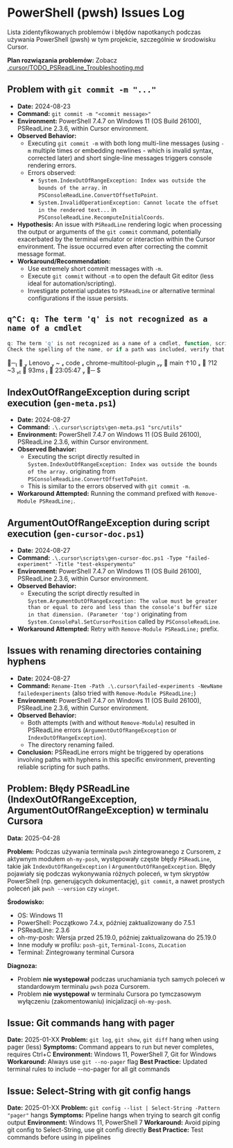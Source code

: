 # PowerShell (pwsh) Issues Log

Lista zidentyfikowanych problemów i błędów napotkanych podczas używania PowerShell (pwsh) w tym projekcie, szczególnie w środowisku Cursor.

**Plan rozwiązania problemów:** Zobacz [.cursor/TODO_PSReadLine_Troubleshooting.md](.cursor/TODO_PSReadLine_Troubleshooting.md)

## Problem with `git commit -m "..."`

- **Date:** 2024-08-23
- **Command:** `git commit -m "<commit message>"`
- **Environment:** PowerShell 7.4.7 on Windows 11 (OS Build 26100), PSReadLine 2.3.6, within Cursor environment.
- **Observed Behavior:**
    - Executing `git commit -m` with both long multi-line messages (using `-m` multiple times or embedding newlines - which is invalid syntax, corrected later) and short single-line messages triggers console rendering errors.
    - Errors observed:
        - `System.IndexOutOfRangeException: Index was outside the bounds of the array.` in `PSConsoleReadLine.ConvertOffsetToPoint`.
        - `System.InvalidOperationException: Cannot locate the offset in the rendered text...` in `PSConsoleReadLine.RecomputeInitialCoords`.
- **Hypothesis:** An issue with `PSReadLine` rendering logic when processing the output or arguments of the `git commit` command, potentially exacerbated by the terminal emulator or interaction within the Cursor environment. The issue occurred even after correcting the commit message format.
- **Workaround/Recommendation:**
    - Use extremely short commit messages with `-m`.
    - Execute `git commit` without `-m` to open the default Git editor (less ideal for automation/scripting).
    - Investigate potential updates to `PSReadLine` or alternative terminal configurations if the issue persists. 

## `q^C: q: The term 'q' is not recognized as a name of a cmdlet`

```powershell
q: The term 'q' is not recognized as a name of a cmdlet, function, script file, or executable program.
Check the spelling of the name, or if a path was included, verify that the path is correct and try again.
```

╭─   Lenovo  ~  code  chrome-multitool-plugin   main ↑10   ?12 ~3   93ms   23:05:47 
╰─ $

## IndexOutOfRangeException during script execution (`gen-meta.ps1`)

- **Date:** 2024-08-27
- **Command:** `.\.cursor\scripts\gen-meta.ps1 "src/utils"`
- **Environment:** PowerShell 7.4.7 on Windows 11 (OS Build 26100), PSReadLine 2.3.6, within Cursor environment.
- **Observed Behavior:**
    - Executing the script directly resulted in `System.IndexOutOfRangeException: Index was outside the bounds of the array.` originating from `PSConsoleReadLine.ConvertOffsetToPoint`.
    - This is similar to the errors observed with `git commit -m`.
- **Workaround Attempted:** Running the command prefixed with `Remove-Module PSReadLine;`.

## ArgumentOutOfRangeException during script execution (`gen-cursor-doc.ps1`)

- **Date:** 2024-08-27
- **Command:** `.\.cursor\scripts\gen-cursor-doc.ps1 -Type "failed-experiment" -Title "test-eksperymentu"`
- **Environment:** PowerShell 7.4.7 on Windows 11 (OS Build 26100), PSReadLine 2.3.6, within Cursor environment.
- **Observed Behavior:**
    - Executing the script directly resulted in `System.ArgumentOutOfRangeException: The value must be greater than or equal to zero and less than the console's buffer size in that dimension. (Parameter 'top')` originating from `System.ConsolePal.SetCursorPosition` called by `PSConsoleReadLine`.
- **Workaround Attempted:** Retry with `Remove-Module PSReadLine;` prefix.

## Issues with renaming directories containing hyphens

- **Date:** 2024-08-27
- **Command:** `Rename-Item -Path .\.cursor\failed-experiments -NewName failedexperiments` (also tried with `Remove-Module PSReadLine;`)
- **Environment:** PowerShell 7.4.7 on Windows 11 (OS Build 26100), PSReadLine 2.3.6, within Cursor environment.
- **Observed Behavior:**
    - Both attempts (with and without `Remove-Module`) resulted in PSReadLine errors (`ArgumentOutOfRangeException` or `IndexOutOfRangeException`).
    - The directory renaming failed.
- **Conclusion:** PSReadLine errors might be triggered by operations involving paths with hyphens in this specific environment, preventing reliable scripting for such paths.

## Problem: Błędy PSReadLine (IndexOutOfRangeException, ArgumentOutOfRangeException) w terminalu Cursora

**Data:** 2025-04-28

**Problem:**
Podczas używania terminala `pwsh` zintegrowanego z Cursorem, z aktywnym modułem `oh-my-posh`, występowały częste błędy `PSReadLine`, takie jak `IndexOutOfRangeException` i `ArgumentOutOfRangeException`. Błędy pojawiały się podczas wykonywania różnych poleceń, w tym skryptów PowerShell (np. generujących dokumentację), `git commit`, a nawet prostych poleceń jak `pwsh --version` czy `winget`.

**Środowisko:**
- OS: Windows 11
- PowerShell: Początkowo 7.4.x, później zaktualizowany do 7.5.1
- PSReadLine: 2.3.6
- oh-my-posh: Wersja przed 25.19.0, później zaktualizowana do 25.19.0
- Inne moduły w profilu: `posh-git`, `Terminal-Icons`, `ZLocation`
- Terminal: Zintegrowany terminal Cursora

**Diagnoza:**
- Problem **nie występował** podczas uruchamiania tych samych poleceń w standardowym terminalu `pwsh` poza Cursorem.
- Problem **nie występował** w terminalu Cursora po tymczasowym wyłączeniu (zakomentowaniu) inicjalizacji `oh-my-posh`.

## Issue: Git commands hang with pager
**Date:** 2025-01-XX
**Problem:** `git log`, `git show`, `git diff` hang when using pager (less)
**Symptoms:** Command appears to run but never completes, requires Ctrl+C
**Environment:** Windows 11, PowerShell 7, Git for Windows
**Workaround:** Always use `git --no-pager` flag
**Best Practice:** Updated terminal rules to include --no-pager for all git commands

## Issue: Select-String with git config hangs
**Date:** 2025-01-XX
**Problem:** `git config --list | Select-String -Pattern "pager"` hangs
**Symptoms:** Pipeline hangs when trying to search git config output
**Environment:** Windows 11, PowerShell 7
**Workaround:** Avoid piping git config to Select-String, use git config directly
**Best Practice:** Test commands before using in pipelines